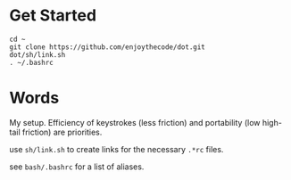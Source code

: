 # Get Started
```
cd ~
git clone https://github.com/enjoythecode/dot.git
dot/sh/link.sh
. ~/.bashrc
```

# Words
My setup. Efficiency of keystrokes (less friction) and portability (low high-tail friction)
are priorities.

use `sh/link.sh` to create links for the necessary `.*rc` files. 

see `bash/.bashrc` for a list of aliases.
